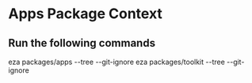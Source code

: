 # Apps Package Context

## Run the following commands

eza packages/apps --tree --git-ignore
eza packages/toolkit --tree --git-ignore
